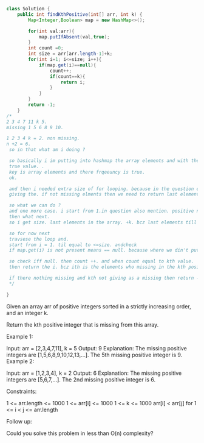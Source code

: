 ```java
class Solution {
    public int findKthPositive(int[] arr, int k) {
        Map<Integer,Boolean> map = new HashMap<>();

        for(int val:arr){
            map.putIfAbsent(val,true);
        }
        int count =0;
        int size = arr[arr.length-1]+k;
        for(int i=1; i<=size; i++){
            if(map.get(i)==null){
                count++;
                if(count==k){
                    return i;
                }
            }
        }
        return -1; 
    }
/*
2 3 4 7 11 k 5.
missing 1 5 6 8 9 10. 

1 2 3 4 k = 2. non missing.
n +2 = 6. 
 so in that what am i doing ?

 so basically i im putting into hashmap the array elements and with the
 true value. .
 key is array elements and there frqeeuncy is true.
 ok.

 and then i needed extra size of for looping. because in the question example.
 giving the. if not missing elments then we need to return last elements +k like 1 2 3 4 not msising and k is 2. we need to 4+2 = 6. missing no.

 so what we can do ?
 and one more case. i start from 1.in question also mention. positive no. and starting from 1. 
 then what next.
 so i get size. last elements in the array. +k. bcz last elements till k our missing elements can be present.

 so for now next
 travsese the loop and.
 start from i = 1. til equal to <=size. andcheck
 if map.get(i) is not present means == null. because where we din't put any true then by Default where will be null. '

 so check iff null. then count ++. and when count equal to kth value.
 then return the i. bcz ith is the elements who missing in the kth position.

 if there nothing missing and kth not giving as a missing then return -1;
 */

}

```




Given an array arr of positive integers sorted in a strictly increasing order, and an integer k.

Return the kth positive integer that is missing from this array.

 

Example 1:

Input: arr = [2,3,4,7,11], k = 5
Output: 9
Explanation: The missing positive integers are [1,5,6,8,9,10,12,13,...]. The 5th missing positive integer is 9.
Example 2:

Input: arr = [1,2,3,4], k = 2
Output: 6
Explanation: The missing positive integers are [5,6,7,...]. The 2nd missing positive integer is 6.
 

Constraints:

1 <= arr.length <= 1000
1 <= arr[i] <= 1000
1 <= k <= 1000
arr[i] < arr[j] for 1 <= i < j <= arr.length
 

Follow up:

Could you solve this problem in less than O(n) complexity?